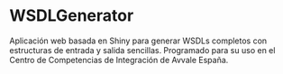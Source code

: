 # WSDLGenerator
Aplicación web basada en Shiny para generar WSDLs completos con estructuras de entrada y salida sencillas. Programado para su uso en el Centro de Competencias de Integración de Avvale España.

